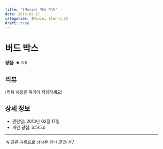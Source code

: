 ```yaml
---
title: "[Movie] 버드 박스"
date: 2013-02-17
categories: [Movie, Star-3.5]
draft: true
---
```


# 버드 박스

**평점:** ★ 3.5

## 리뷰

(리뷰 내용을 여기에 작성하세요)

## 상세 정보

- 관람일: 2013년 02월 17일
- 개인 평점: 3.5/5.0

---

*이 글은 자동으로 생성된 임시 글입니다.*
